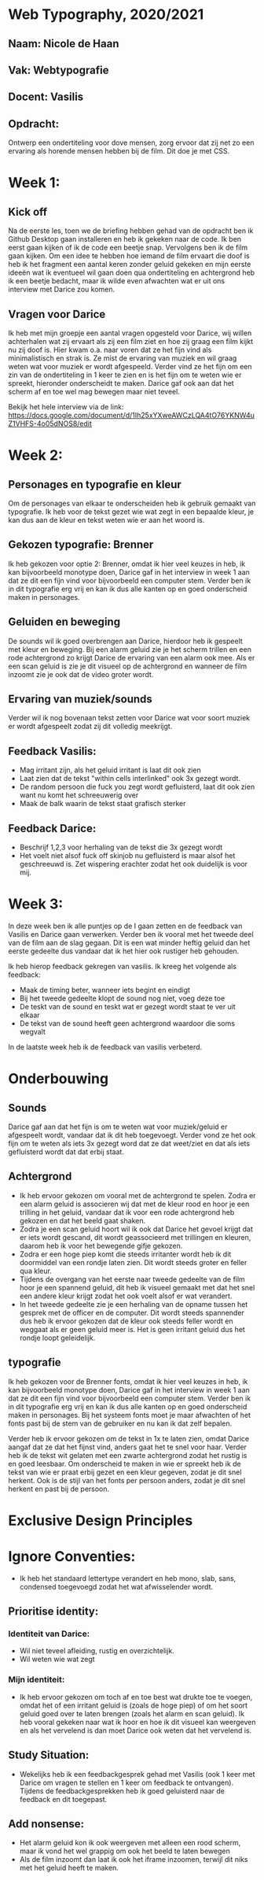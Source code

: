 # Web Typography, 2020/2021

## Naam: Nicole de Haan
## Vak: Webtypografie
## Docent: Vasilis

## Opdracht:

Ontwerp een ondertiteling voor dove mensen, zorg ervoor dat zij net zo een ervaring als horende mensen hebben bij de film. Dit doe je met CSS.

# Week 1:

## Kick off

Na de eerste les, toen we de briefing hebben gehad van de opdracht ben ik Github Desktop gaan installeren en heb ik gekeken naar de code. Ik ben eerst gaan kijken of ik de code een beetje snap. Vervolgens ben ik de film gaan kijken. Om een idee te hebben hoe iemand de film ervaart die doof is heb ik het fragment een aantal keren zonder geluid gekeken en mijn eerste ideeën wat ik eventueel wil gaan doen qua ondertiteling en achtergrond heb ik een beetje bedacht, maar ik wilde even afwachten wat er uit ons interview met Darice zou komen.

## Vragen voor Darice

Ik heb met mijn groepje een aantal vragen opgesteld voor Darice, wij willen achterhalen wat zij ervaart als zij een film ziet en hoe zij graag een film kijkt nu zij doof is. Hier kwam o.a. naar voren dat ze het fijn vind als minimalistisch en strak is. Ze mist de ervaring van muziek en wil graag weten wat voor muziek er wordt afgespeeld. Verder vind ze het fijn om een zin van de ondertiteling in 1 keer te zien en is het fijn om te weten wie er spreekt, hieronder onderscheidt te maken. Darice gaf ook aan dat het scherm af en toe wel mag bewegen maar niet teveel. 

Bekijk het hele interview via de link: https://docs.google.com/document/d/1Ih25xYXweAWCzLQA4tO76YKNW4uZ1VHFS-4o05dNOS8/edit

# Week 2:

## Personages en typografie en kleur

Om de personages van elkaar te onderscheiden heb ik gebruik gemaakt van typografie. Ik heb voor de tekst gezet wie wat zegt in een bepaalde kleur, je kan dus aan de kleur en tekst weten wie er aan het woord is. 

## Gekozen typografie: Brenner

Ik heb gekozen voor optie 2: Brenner, omdat ik hier veel keuzes in heb, ik kan bijvoorbeeld monotype doen, Darice gaf in het interview in week 1 aan dat ze dit een fijn vind voor bijvoorbeeld een computer stem. Verder ben ik in dit typografie erg vrij en kan ik dus alle kanten op en goed onderscheid maken in personages.

## Geluiden en beweging

De sounds wil ik goed overbrengen aan Darice, hierdoor heb ik gespeelt met kleur en beweging. Bij een alarm geluid zie je het scherm trillen en een rode achtergrond zo krijgt Darice de ervaring van een alarm ook mee. Als er een scan geluid is zie je dit visueel op de achtergrond en wanneer de film inzoomt zie je ook dat de video groter wordt. 

## Ervaring van muziek/sounds

Verder wil ik nog bovenaan tekst zetten voor Darice wat voor soort muziek er wordt afgespeelt zodat zij dit volledig meekrijgt.

## Feedback Vasilis:
- Mag irritant zijn, als het geluid irritant is laat dit ook zien
- Laat zien dat de tekst "within cells interlinked" ook 3x gezegt wordt.
- De random persoon die fuck you zegt wordt gefluisterd, laat dit ook zien want nu komt het schreeuwerig over
- Maak de balk waarin de tekst staat grafisch sterker

## Feedback Darice:
- Beschrijf 1,2,3 voor herhaling van de tekst die 3x gezegt wordt
- Het voelt niet alsof fuck off skinjob nu gefluisterd is maar alsof het geschreeuwd is. Zet wispering erachter zodat het ook duidelijk is voor mij.

# Week 3:

In deze week ben ik alle puntjes op de I gaan zetten en de feedback van Vasilis en Darice gaan verwerken. Verder ben ik vooral met het tweede deel van de film aan de slag gegaan. Dit is een wat minder heftig geluid dan het eerste gedeelte dus vandaar dat ik het hier ook rustiger heb gehouden. 

Ik heb hierop feedback gekregen van vasilis. Ik kreeg het volgende als feedback:
- Maak de timing beter, wanneer iets begint en eindigt
- Bij het tweede gedeelte klopt de sound nog niet, voeg deze toe
- De teskt van de sound en teskt wat er gezegt wordt staat te ver uit elkaar
- De tekst van de sound heeft geen achtergrond waardoor die soms wegvalt

In de laatste week heb ik de feedback van vasilis verbeterd. 

# Onderbouwing

## Sounds
Darice gaf aan dat het fijn is om te weten wat voor muziek/geluid er afgespeelt wordt, vandaar dat ik dit heb toegevoegt. Verder vond ze het ook fijn om te weten als iets 3x gezegt word dat ze dat weet/ziet en dat als iets gefluisterd wordt dat dat erbij staat. 

## Achtergrond
- Ik heb ervoor gekozen om vooral met de achtergrond te spelen. Zodra er een alarm geluid is associeren wij dat met de kleur rood en hoor je een trilling in het geluid, vandaar dat ik voor een rode achtergrond heb gekozen en dat het beeld gaat shaken.
- Zodra je een scan geluid hoort wil ik ook dat Darice het gevoel krijgt dat er iets wordt gescand, dit wordt geassocieerd met trillingen en kleuren, daarom heb ik voor het bewegende gifje gekozen.
- Zodra er een hoge piep komt die steeds irritanter wordt heb ik dit doormiddel van een rondje laten zien. Dit wordt steeds groter en feller qua kleur. 
- Tijdens de overgang van het eerste naar tweede gedeelte van de film hoor je een spannend geluid, dit heb ik visueel gemaakt met dat het snel een andere kleur krijgt zodat het ook voelt alsof er wat verandert. 
- In het tweede gedeelte zie je een herhaling van de opname tussen het gesprek met de officer en de computer. Dit wordt steeds spannender dus heb ik ervoor gekozen dat de kleur ook steeds feller wordt en weggaat als er geen geluid meer is. Het is geen irritant geluid dus het rondje loopt geleidelijk. 

## typografie

Ik heb gekozen voor de Brenner fonts, omdat ik hier veel keuzes in heb, ik kan bijvoorbeeld monotype doen, Darice gaf in het interview in week 1 aan dat ze dit een fijn vind voor bijvoorbeeld een computer stem. Verder ben ik in dit typografie erg vrij en kan ik dus alle kanten op en goed onderscheid maken in personages. Bij het systeem fonts moet je maar afwachten of het fonts past bij de stem van de gebruiker en nu kan ik dat zelf bepalen. 

Verder heb ik ervoor gekozen om de tekst in 1x te laten zien, omdat Darice aangaf dat ze dat het fijnst vind, anders gaat het te snel voor haar. Verder heb ik de tekst wit gelaten met een zwarte achtergrond zodat het rustig is en goed leesbaar. Om onderscheid te maken in wie er spreekt heb ik de tekst van wie er praat erbij gezet en een kleur gegeven, zodat je dit snel herkent. Ook is de stijl van het fonts per persoon anders, zodat je dit snel herkent en past bij de persoon.

# Exclusive Design Principles

# Ignore Conventies:
- Ik heb het standaard lettertype verandert en heb mono, slab, sans, condensed toegevoegd zodat het wat afwisselender wordt. 

## Prioritise identity:

### Identiteit van Darice:
- Wil niet teveel afleiding, rustig en overzichtelijk. 
- Wil weten wie wat zegt

### Mijn identiteit:
- Ik heb ervoor gekozen om toch af en toe best wat drukte toe te voegen, omdat het of een irritant geluid is (zoals de hoge piep) of om het soort geluid goed over te laten brengen (zoals het alarm en scan geluid). Ik heb vooral gekeken naar wat ik hoor en hoe ik dit visueel kan weergeven en als het vervelend is dan moet Darice ook weten dat het vervelend is. 

## Study Situation:
- Wekelijks heb ik een feedbackgesprek gehad met Vasilis (ook 1 keer met Darice om vragen te stellen en 1 keer om feedback te ontvangen). Tijdens de feedbackgesprekken heb ik goed geluisterd naar de feedback en dit toegepast. 

## Add nonsense:
- Het alarm geluid kon ik ook weergeven met alleen een rood scherm, maar ik vond het wel grappig om ook het beeld te laten bewegen
- Als de film inzoomt dan laat ik ook het iframe inzoomen, terwijl dit niks met het geluid heeft te maken.
